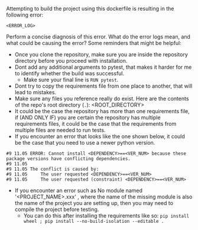 Attempting to build the project using this dockerfile is resulting in the following error:
```
<ERROR_LOG>
```
Perform a concise diagnosis of this error. What do the error logs mean, and what could be causing the error?
Some reminders that might be helpful:
- Once you clone the repository, make sure you are inside the repository directory before you proceed with installation.
- Dont add any additional arguments to pytest, that makes it harder for me to identify whether the build was successful.
    - Make sure your final line is `RUN pytest`.
- Dont try to copy the requirements file from one place to another, that will lead to mistakes.
- Make sure any files you reference really do exist. Here are the contents of the repo's root directory (`.`):
<ROOT_DIRECTORY>
- It could be the case the repository has more than one requirements file, if (AND ONLY IF) you are certain the repository has multiple requirements files, it could be the case that the requirements from multiple files are needed to run tests.
- If you encounter an error that looks like the one shown below, it could be the case that you need to use a newer python version.
```
#9 11.05 ERROR: Cannot install <DEPENDENCY>==<VER_NUM> because these package versions have conflicting dependencies.
#9 11.05 
#9 11.05 The conflict is caused by:
#9 11.05     The user requested <DEPENDENCY>==<VER_NUM>
#9 11.05     The user requested (constraint) <DEPENDENCY>==<VER_NUM>
```
- If you encounter an error such as No module named '<PROJECT_NAME>.xxx' , where the name of the  missing module is also the name of the project you are setting up, then you may need to compile the project before testing.
    - You can do this after installing the requirements like so: `pip install wheel ; pip install --no-build-isolation --editable .`